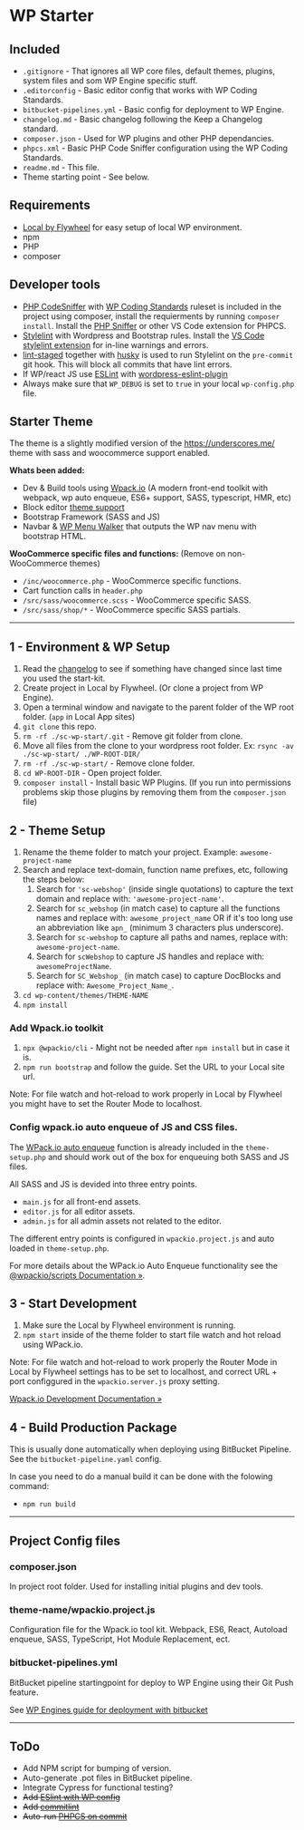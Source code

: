 # WP Starter


## Included
- `.gitignore` - That ignores all WP core files, default themes, plugins, system files and som WP Engine specific stuff.
- `.editorconfig` - Basic editor config that works with WP Coding Standards.
- `bitbucket-pipelines.yml` - Basic config for deployment to WP Engine.
- `changelog.md` - Basic changelog following the Keep a Changelog standard.
- `composer.json` - Used for WP plugins and other PHP dependancies.
- `phpcs.xml` - Basic PHP Code Sniffer configuration using the WP Coding Standards.
- `readme.md` - This file.
- Theme starting point - See below.


## Requirements
- [Local by Flywheel](https://localwp.com/) for easy setup of local WP environment.
- npm
- PHP
- composer


## Developer tools
- [PHP CodeSniffer](https://github.com/squizlabs/PHP_CodeSniffer) with [WP Coding Standards](https://github.com/WordPress/WordPress-Coding-Standards) ruleset is included in the project using composer, install the requierments by running `composer install`. Install the [PHP Sniffer](https://marketplace.visualstudio.com/items?itemName=wongjn.php-sniffer) or other VS Code extension for PHPCS.
- [Stylelint](https://stylelint.io/) with Wordpress and Bootstrap rules. Install the [VS Code stylelint extension](https://marketplace.visualstudio.com/items?itemName=stylelint.vscode-stylelint) for in-line warnings and errors.
- [lint-staged](https://github.com/okonet/lint-staged) together with [husky](https://github.com/typicode/husky/tree/master) is used to run Stylelint on the `pre-commit` git hook. This will block all commits that have lint errors.
- If WP/react JS use [ESLint](https://eslint.org/) with [wordpress-eslint-plugin](https://www.npmjs.com/package/@wordpress/eslint-plugin)
- Always make sure that `WP_DEBUG` is set to `true` in your local `wp-config.php` file.


## Starter Theme
The theme is a slightly modified version of the https://underscores.me/ theme with sass and woocommerce support enabled.

**Whats been added:**

- Dev & Build tools using [Wpack.io](https://wpack.io/) (A modern front-end toolkit with webpack, wp auto enqueue, ES6+ support, SASS, typescript, HMR, etc)
- Block editor [theme support](https://developer.wordpress.org/block-editor/developers/themes/theme-support/)
- Bootstrap Framework (SASS and JS)
- Navbar & [WP Menu Walker](https://github.com/wp-bootstrap/wp-bootstrap-navwalker) that outputs the WP nav menu with bootstrap HTML.

**WooCommerce specific files and functions:** (Remove on non-WooCommerce themes)

- `/inc/woocommerce.php` - WooCommerce specific functions.
- Cart function calls in `header.php`
- `/src/sass/woocommerce.scss` - WooCommerce specific SASS.
- `/src/sass/shop/*` - WooCommerce specific SASS partials.

---

## 1 - Environment & WP Setup
1. Read the [changelog](https://bitbucket.org/splitchennai/sc-wp-start/src/master/changelog.md) to see if something have changed since last time you used the start-kit.
2. Create project in Local by Flywheel. (Or clone a project from WP Engine).
3. Open a terminal window and navigate to the parent folder of the WP root folder. (`app` in Local App sites)
4. `git clone` this repo.
5. `rm -rf ./sc-wp-start/.git` - Remove git folder from clone.
6. Move all files from the clone to your wordpress root folder. Ex: `rsync -av ./sc-wp-start/ ./WP-ROOT-DIR/`
7. `rm -rf ./sc-wp-start/` - Remove clone folder.
8. `cd WP-ROOT-DIR` - Open project folder.
9. `composer install` - Install basic WP Plugins. (If you run into permissions problems skip those plugins by removing them from the `composer.json` file)

## 2 - Theme Setup
1. Rename the theme folder to match your project. Example:  `awesome-project-name`
2. Search and replace text-domain, function name prefixes, etc, following the steps below:
	1. Search for `'sc-webshop'` (inside single quotations) to capture the text domain and replace with: `'awesome-project-name'`.
	2. Search for `sc_webshop` (in match case) to capture all the functions names and replace with: `awesome_project_name` OR if it's too long use an abbreviation like `apn_` (minimum 3 characters plus underscore).
	4. Search for `sc-webshop` to capture all paths and names, replace with:  `awesome-project-name`.
	5. Search for `scWebshop` to capture JS handles and replace with: `awesomeProjectName`.
	6. Search for `SC_Webshop_` (in match case) to capture DocBlocks and replace with: `Awesome_Project_Name_`.
3. `cd wp-content/themes/THEME-NAME`
4. `npm install`

### Add Wpack.io toolkit
1. `npx @wpackio/cli` - Might not be needed after `npm install` but in case it is.
2. `npm run bootstrap` and follow the guide. Set the URL to your Local site url. 

Note: For file watch and hot-reload to work properly in Local by Flywheel you might have to set the Router Mode to localhost.


### Config wpack.io auto enqueue of JS and CSS files.
The [WPack.io auto enqueue](https://wpack.io/guides/getting-started/#mention-entry-points) function is already included in the `theme-setup.php` and should work out of the box for enqueuing both SASS and JS files.

All SASS and JS is devided into three entry points.

- `main.js` for all front-end assets.
- `editor.js` for all editor assets.
- `admin.js` for all admin assets not related to the editor.


The different entry points is configured in `wpackio.project.js` and  auto loaded in `theme-setup.php`.


For more details about the WPack.io Auto Enqueue functionality see the [@wpackio/scripts Documentation »](https://wpack.io/guides/using-wpackio-enqueue/).


## 3 - Start Development
1. Make sure the Local by Flywheel environment is running.
2. `npm start` inside of the theme folder to start file watch and hot reload using WPack.io.

Note: For file watch and hot-reload to work properly the Router Mode in Local by Flywheel settings has to be set to localhost, and correct URL + port configgured in the `wpackio.server.js` proxy setting.

[Wpack.io Development Documentation »](https://wpack.io/guides/start-development-server/)


## 4 - Build Production Package
This is usually done automatically when deploying using BitBucket Pipeline. See the `bitbucket-pipeline.yaml` config.

In case you need to do a manual build it can be done with the folowing command:

- `npm run build`

---

## Project Config files

### composer.json
In project root folder.
Used for installing initial plugins and dev tools.

### theme-name/wpackio.project.js
Configuration file for the Wpack.io tool kit.
Webpack, ES6, React, Autoload enqueue, SASS, TypeScript, Hot Module Replacement, ect.

### bitbucket-pipelines.yml
BitBucket pipeline startingpoint for deploy to WP Engine using their Git Push feature.

See [WP Engines guide for deployment with bitbucket](https://wpengine.com/support/deploying-code-with-bitbucket-pipelines-wp-engine/#bitbucketsetup)


---

## ToDo
- Add NPM script for bumping of version.
- Auto-generate .pot files in BitBucket pipeline.
- Integrate Cypress for functional testing?
- ~~Add [ESlint with WP config](https://developer.wordpress.org/block-editor/packages/packages-eslint-plugin/)~~
- ~~Add [commitlint](https://github.com/conventional-changelog/commitlint)~~
- ~~Auto-run [PHPCS on commit](https://sebastiandedeyne.com/running-php-cs-fixer-on-every-commit-with-husky-and-lint-staged/)~~
